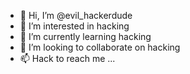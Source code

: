 - 👋 Hi, I’m @evil_hackerdude
- 👀 I’m interested in hacking
- 🌱 I’m currently learning hacking
- 💞️ I’m looking to collaborate on hacking
- 📫 Hack to reach me ...

<!---
evil-hacker-dude/evil-hacker-dude is a ✨ special ✨ repository because its `README.md` (this file) appears on your GitHub profile.
You can click the Preview link to take a look at your changes.
--->
